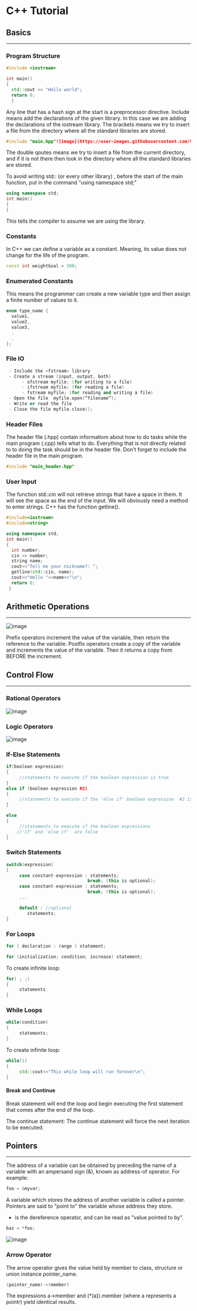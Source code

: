 # C++ Tutorial


## Basics
----
### Program Structure 
```cpp
#include <iostream>

int main() 
{
  std::cout << "Hello world";
  return 0;
  }
```
Any line that has a hash sign at the start is a preprocessor directive. Include means add the declarations of the given library. In this case we are adding the declarations of the iostream library. The brackets means we try to insert a file from the directory where all the standard libraries are stored.

```cpp
#include "main.hpp"![image](https://user-images.githubusercontent.com/98479568/163424773-cf0ef56e-53ed-4603-bc2c-7952c29913d8.png)

```
The double qoutes means we try to insert a file from the current directory, and if it is not there then look in the directory where all the standard libraries are stored.

To avoid writing std:: (or every other library) , before the start of the main function, put in the command "using namespace std;"
```cpp
using namespace std;
int main()
{
}
```
This tells the compiler to assume we are using the library.

### Constants
In C++ we can define a variable as a constant. Meaning, its value does not change for the life of the program.
```cpp
const int weightGoal = 100;
```
### Enumerated Constants
This means the programmer can create a new variable type and then assign a finite number of values to it. 
```cpp
enum type_name {
  value1,
  value2,
  value3,
  .
  .
};
```
### File IO 

```cpp
 - Include the <fstream> library 
 - Create a stream (input, output, both)
      - ofstream myfile; (for writing to a file)
      - ifstream myfile; (for reading a file)
      - fstream myfile; (for reading and writing a file)
 - Open the file  myfile.open(“filename”);
 - Write or read the file
 - Close the file myfile.close();
```
### Header Files
The header file (.hpp) contain informatiom about how to do tasks while the main program (.cpp) tells what to do. Everything that is not directly related to to doing the task should be in the header file. Don't forget to include the header file in the main program.

```cpp
#include "main_header.hpp"
```

### User Input
The function std::cin will not retrieve strings that have a space in them. It will see the space as the end of the input. We will obviously need a method to enter strings. C++ has the function getline().

```cpp
#include<iostream>
#include<string>

using namespace std;
int main()
{
  int number;
  cin >> number;
  string name; 
  cout<<"Tell me your nickname?: ";
  getline(std::cin, name);
  cout<<"Hello "<<name<<"\n";
  return 0;
 }
```
## Arithmetic Operations
----
![image](https://user-images.githubusercontent.com/98479568/163413847-306be1f5-1d02-4ce3-b38d-63dec5ea2249.png)

Prefix operators increment the value of the variable, then return the reference to the variable.
Postfix operators create a copy of the variable and increments the value of the variable. Then it returns a copy from BEFORE the increment.

## Control Flow
----

### Rational Operators

![image](https://user-images.githubusercontent.com/98479568/163414526-78d188e6-d383-4d42-8523-b32b09925ff8.png)

### Logic Operators

![image](https://user-images.githubusercontent.com/98479568/163414710-10ab0c90-8b97-4a3d-8099-67b29383aac1.png) 

### If-Else Statements

```cpp
if(boolean expression)
{
     //statements to execute if the boolean expression is true
}
else if (boolean expression #2)
{
     //statements to execute if the 'else if' boolean expression  #2 is true
}

else
{
     //statements to execute if the boolean expressions 
    //'if' and 'else if'  are false
}
```
### Switch Statements

```cpp
switch(expression)
{
     case constant-expression : statements;
                               break; (this is optional);
     case constant-expression : statements;
                               break; (this is optional);
     ...

     default : //optional
        statements;
}

```

### For Loops

```cpp
for ( declaration : range ) statement;

for (initialization; condition; increase) statement;

```

To create infinite loop: 

```cpp
for( ; ;)
{
     statements
}
```

### While Loops

```cpp
while(condition)
{
     statements;
}

```

To create infinite loop: 

```cpp
while(1)
{
     std::cout<<"This while loop will run forever\n";
}

```

#### Break and Continue 
Break statement will end the loop and begin executing the first statement that comes after the end of the loop.

The continue statement: The continue statement will force the next iteration to be executed.

## Pointers
----

The address of a variable can be obtained by preceding the name of a variable with an ampersand sign (&), known as address-of operator. For example: 
```cpp
foo = &myvar;

```
A variable which stores the address of another variable is called a pointer. Pointers are said to "point to" the variable whose address they store.
* is the dereference operator, and can be read as "value pointed to by".

```cpp
baz = *foo;

```
![image](https://user-images.githubusercontent.com/98479568/163424355-cb057e46-fb41-4b52-aef5-398909828273.png)

### Arrow Operator
The arrow operator gives the value held by member to class, structure or union instance pointer_name.

```cpp
(pointer_name)->(member)

```
The expressions a->member and (*(a)).member (where a represents a pointr) yield identical results.
